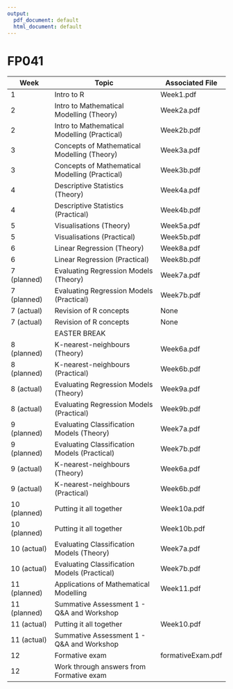 ```yaml
---
output:
  pdf_document: default
  html_document: default
---
```

# FP041

| Week | Topic | Associated File |
|------|------|------------------|
| 1 | Intro to R | Week1.pdf |
| 2 | Intro to Mathematical Modelling (Theory) | Week2a.pdf |
| 2 | Intro to Mathematical Modelling (Practical) | Week2b.pdf |
| 3 | Concepts of Mathematical Modelling (Theory) | Week3a.pdf |
| 3 | Concepts of Mathematical Modelling (Practical) | Week3b.pdf |
| 4 | Descriptive Statistics (Theory) | Week4a.pdf |
| 4 | Descriptive Statistics (Practical) | Week4b.pdf |
| 5 | Visualisations (Theory) | Week5a.pdf |
| 5 | Visualisations (Practical) | Week5b.pdf |
| 6 | Linear Regression (Theory) | Week8a.pdf |
| 6 | Linear Regression (Practical) | Week8b.pdf |
| 7 (planned) | Evaluating Regression Models (Theory) | Week7a.pdf |
| 7 (planned) | Evaluating Regression Models (Practical) | Week7b.pdf |
| 7 (actual) | Revision of R concepts | None |
| 7 (actual) | Revision of R concepts | None |
|  | EASTER BREAK |  | 
| 8 (planned) | K-nearest-neighbours (Theory) | Week6a.pdf | 
| 8 (planned) | K-nearest-neighbours (Practical) | Week6b.pdf |
| 8 (actual) | Evaluating Regression Models (Theory) | Week9a.pdf |
| 8 (actual) | Evaluating Regression Models (Practical) | Week9b.pdf |
| 9 (planned) | Evaluating Classification Models (Theory) | Week7a.pdf |
| 9 (planned) | Evaluating Classification Models (Practical) | Week7b.pdf |
| 9 (actual) | K-nearest-neighbours (Theory) | Week6a.pdf | 
| 9 (actual) | K-nearest-neighbours (Practical) | Week6b.pdf |
| 10 (planned) | Putting it all together | Week10a.pdf |
| 10 (planned) | Putting it all together | Week10b.pdf |
| 10 (actual) | Evaluating Classification Models (Theory) | Week7a.pdf |
| 10 (actual) | Evaluating Classification Models (Practical) | Week7b.pdf |
| 11 (planned) | Applications of Mathematical Modelling | Week11.pdf |
| 11 (planned) | Summative Assessment 1 - Q&A and Workshop |  | 
| 11 (actual) | Putting it all together | Week10.pdf |
| 11 (actual) | Summative Assessment 1 - Q&A and Workshop |  | 
| 12 | Formative exam | formativeExam.pdf |
| 12 | Work through answers from Formative exam |  | 
